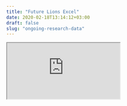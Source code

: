 ```yaml
---
title: "Future Lions Excel"
date: 2020-02-18T13:14:12+03:00
draft: false
slug: "ongoing-research-data"
---
```


<iframe src="https://docs.google.com/spreadsheets/d/e/2PACX-1vQAFJFWuJRjYc4EZ-Jxdb-gnaH28K6K8IvXCcAixLuvu-hhwtya3Onde9-8K2EErg/pubhtml?widget=true&amp;headers=false"></iframe>
